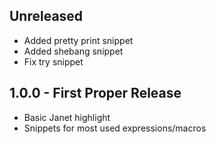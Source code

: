 ## Unreleased
 * Added pretty print snippet
 * Added shebang snippet
 * Fix try snippet

## 1.0.0 - First Proper Release
 * Basic Janet highlight
 * Snippets for most used expressions/macros
